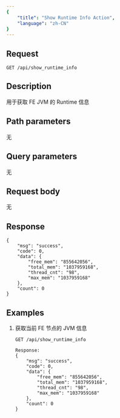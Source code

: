 ```yaml
---
{
    "title": "Show Runtime Info Action",
    "language": "zh-CN"
}
---
```


## Request

`GET /api/show_runtime_info`

## Description

用于获取 FE JVM 的 Runtime 信息
    
## Path parameters

无

## Query parameters

无

## Request body

无

## Response

```
{
	"msg": "success",
	"code": 0,
	"data": {
		"free_mem": "855642056",
		"total_mem": "1037959168",
		"thread_cnt": "98",
		"max_mem": "1037959168"
	},
	"count": 0
}
```
    
## Examples

1. 获取当前 FE 节点的 JVM 信息

    ```
    GET /api/show_runtime_info
    
    Response:
    {
    	"msg": "success",
    	"code": 0,
    	"data": {
    		"free_mem": "855642056",
    		"total_mem": "1037959168",
    		"thread_cnt": "98",
    		"max_mem": "1037959168"
    	},
    	"count": 0
    }
    ```
